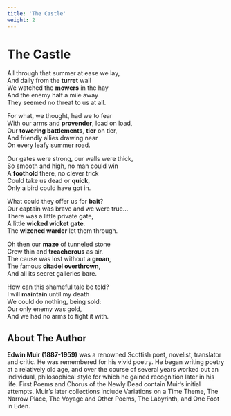 ```yaml
---
title: 'The Castle'
weight: 2
---
```


# The Castle

All through that summer at ease we lay,\
And daily from the **turret** wall\
We watched the **mowers** in the hay\
And the enemy half a mile away\
They seemed no threat to us at all.

For what, we thought, had we to fear\
With our arms and **provender**, load on load,\
Our **towering battlements**, **tier** on tier,\
And friendly allies drawing near\
On every leafy summer road.

Our gates were strong, our walls were thick,\
So smooth and high, no man could win\
A **foothold** there, no clever trick\
Could take us dead or **quick**,\
Only a bird could have got in.

What could they offer us for **bait**?\
Our captain was brave and we were true…\
There was a little private gate,\
A little **wicked wicket gate**.\
The **wizened warder** let them through.

Oh then our **maze** of tunneled stone\
Grew thin and **treacherous** as air.\
The cause was lost without a **groan**,\
The famous **citadel overthrown**,\
And all its secret galleries bare.

How can this shameful tale be told?\
I will **maintain** until my death\
We could do nothing, being sold:\
Our only enemy was gold,\
And we had no arms to fight it with.

## About The Author

**Edwin Muir (1887-1959)** was a renowned Scottish poet, novelist, translator and critic. He was remembered for his vivid poetry. He began writing poetry at a relatively old age, and over the course of several years worked out an individual, philosophical style for which he gained recognition later in his life. First Poems and Chorus of the Newly Dead contain Muir’s initial attempts. Muir’s later collections include Variations on a Time Theme, The Narrow Place, The Voyage and Other Poems, The Labyrinth, and One Foot in Eden.

